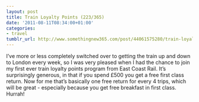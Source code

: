 ```yaml
---
layout: post
title: Train Loyalty Points (223/365)
date: '2011-08-11T08:34:00+01:00'
categories:
- travel
tumblr_url: http://www.somethingnew365.com/post/44061575280/train-loyalty-points-223365
---
```

I’ve more or less completely switched over to getting the train up and down to London every week, so I was very pleased when I had the chance to join my first ever train loyalty points program from East Coast Rail.
It’s surprisingly generous, in that if you spend £500 you get a free first class return. Now for me that’s basically one free return for every 4 trips, which will be great - especially because you get free breakfast in first class. Hurrah!
